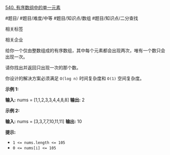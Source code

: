 [540. 有序数组中的单一元素](https://leetcode.cn/problems/single-element-in-a-sorted-array/)

#题目/ #题目/难度/中等 #题目/知识点/数组 #题目/知识点/二分查找 

相关标签

相关企业

给你一个仅由整数组成的有序数组，其中每个元素都会出现两次，唯有一个数只会出现一次。

请你找出并返回只出现一次的那个数。

你设计的解决方案必须满足 `O(log n)` 时间复杂度和 `O(1)` 空间复杂度。

**示例 1:**

**输入:** nums = \[1,1,2,3,3,4,4,8,8\]
**输出:** 2

**示例 2:**

**输入:** nums =  \[3,3,7,7,10,11,11\]
**输出:** 10

**提示:**

- `1 <= nums.length <= 105`
- `0 <= nums[i] <= 105`